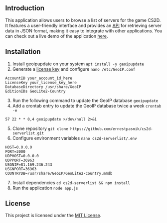 ## Introduction
This application allows users to browse a list of servers for the game CS2D. It features a user-friendly interface and provides an [API](https://cs2d-serverlist.erpa.cc/api) for retrieving server data in JSON format, making it easy to integrate with other applications. You can check out a live demo of the application [here](https://cs2d-serverlist.erpa.cc).

## Installation
1. Install geoipupdate on your system `apt install -y geoipupdate`
2. Generate a [license key](https://support.maxmind.com/hc/en-us/articles/4407111582235-Generate-a-License-Key) and configure `nano /etc/GeoIP.conf`
```
AccountID your_account_id_here
LicenseKey your_license_key_here
DatabaseDirectory /usr/share/GeoIP
EditionIDs GeoLite2-Country
```
3. Run the following command to update the GeoIP database `geoipupdate`
4. Add a crontab entry to update the GeoIP database twice a week `crontab -e`
```
57 22 * * 0,4 geoipupdate >/dev/null 2>&1
``` 
5. Clone repository `git clone https://github.com/ernestpasnik/cs2d-serverlist.git`
6. Configure environment variables `nano cs2d-serverlist/.env`
```env
HOST=0.0.0.0
PORT=3000
UDPHOST=0.0.0.0
UDPPORT=36963
USGNIP=81.169.236.243
USGNPORT=36963
COUNTRYDB=/usr/share/GeoIP/GeoLite2-Country.mmdb
```
7. Install dependencies `cd cs2d-serverlist && npm install`
8. Run the application `node app.js`

## License
This project is licensed under the [MIT License](LICENSE).
